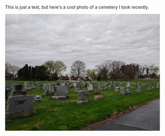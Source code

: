 This is just a test, but here's a cool photo of a cemetery I took recently.

![Image](https://raw.githubusercontent.com/ben-wesley/microblog/main/images/2025-04-11-1203-05-blog-IMG_20250405_101655140.jpg)